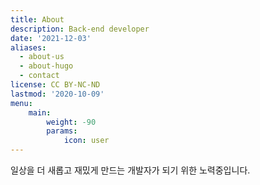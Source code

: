 ```yaml
---
title: About
description: Back-end developer 
date: '2021-12-03'
aliases:
  - about-us
  - about-hugo
  - contact
license: CC BY-NC-ND
lastmod: '2020-10-09'
menu:
    main: 
        weight: -90
        params:
            icon: user
---
```


일상을 더 새롭고 재밌게 만드는 개발자가 되기 위한 노력중입니다.